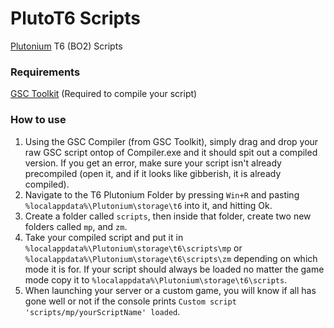 # PlutoT6 Scripts
[Plutonium](https://plutonium.pw) T6 (BO2) Scripts

### Requirements
[GSC Toolkit](https://drive.google.com/file/d/1j_ocjFCQsFaWqF2-PfdoJt2nF_EpNL_G/view?usp=sharing) (Required to compile your script)

### How to use
1. Using the GSC Compiler (from GSC Toolkit), simply drag and drop your raw GSC script ontop of Compiler.exe and it should spit out a compiled version. If you get an error, make sure your script isn't already precompiled (open it, and if it looks like gibberish, it is already compiled).
2. Navigate to the T6 Plutonium Folder by pressing `Win+R` and pasting `%localappdata%\Plutonium\storage\t6` into it, and hitting Ok.
3. Create a folder called `scripts`, then inside that folder, create two new folders called `mp`, and `zm`.
4. Take your compiled script and put it in `%localappdata%\Plutonium\storage\t6\scripts\mp` or `%localappdata%\Plutonium\storage\t6\scripts\zm` depending on which mode it is for. If your script should always be loaded no matter the game mode copy it to `%localappdata%\Plutonium\storage\t6\scripts`.
5. When launching your server or a custom game, you will know if all has gone well or not if the console prints `Custom script 'scripts/mp/yourScriptName' loaded`.
